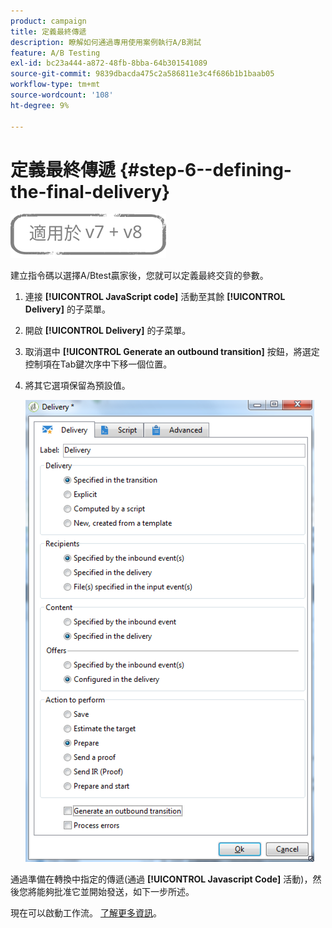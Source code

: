 ```yaml
---
product: campaign
title: 定義最終傳遞
description: 瞭解如何通過專用使用案例執行A/B測試
feature: A/B Testing
exl-id: bc23a444-a872-48fb-8bba-64b301541089
source-git-commit: 9839dbacda475c2a586811e3c4f686b1b1baab05
workflow-type: tm+mt
source-wordcount: '108'
ht-degree: 9%

---
```


# 定義最終傳遞 {#step-6--defining-the-final-delivery}

![](../../assets/common.svg)

建立指令碼以選擇A/Btest贏家後，您就可以定義最終交貨的參數。

1. 連接 **[!UICONTROL JavaScript code]** 活動至其餘 **[!UICONTROL Delivery]** 的子菜單。
1. 開啟 **[!UICONTROL Delivery]** 的子菜單。
1. 取消選中 **[!UICONTROL Generate an outbound transition]** 按鈕，將選定控制項在Tab鍵次序中下移一個位置。
1. 將其它選項保留為預設值。

   ![](assets/ab_test_final_delivery.png)

通過準備在轉換中指定的傳遞(通過 **[!UICONTROL Javascript Code]** 活動)，然後您將能夠批准它並開始發送，如下一步所述。

現在可以啟動工作流。 [了解更多資訊](a-b-testing-uc-start-workflow.md)。
